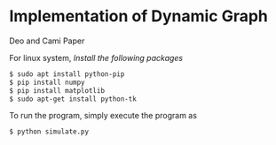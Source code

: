 # Implementation of Dynamic Graph
Deo and Cami Paper

For linux system,
*Install the following packages* 
```bash
$ sudo apt install python-pip
$ pip install numpy
$ pip install matplotlib
$ sudo apt-get install python-tk
```

To run the program, simply execute the program as
```bash
$ python simulate.py
```
